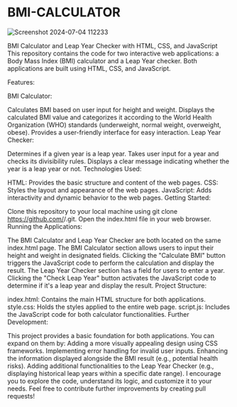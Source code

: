# BMI-CALCULATOR

![Screenshot 2024-07-04 112233](https://github.com/Virajbane/BMI-CALCULATOR/assets/125433539/ad0508f2-d0e7-413c-9669-dd3305770061)


BMI Calculator and Leap Year Checker with HTML, CSS, and JavaScript
This repository contains the code for two interactive web applications: a Body Mass Index (BMI) calculator and a Leap Year checker. Both applications are built using HTML, CSS, and JavaScript.

Features:

BMI Calculator:

Calculates BMI based on user input for height and weight.
Displays the calculated BMI value and categorizes it according to the World Health Organization (WHO) standards (underweight, normal weight, overweight, obese).
Provides a user-friendly interface for easy interaction.
Leap Year Checker:

Determines if a given year is a leap year.
Takes user input for a year and checks its divisibility rules.
Displays a clear message indicating whether the year is a leap year or not.
Technologies Used:

HTML: Provides the basic structure and content of the web pages.
CSS: Styles the layout and appearance of the web pages.
JavaScript: Adds interactivity and dynamic behavior to the web pages.
Getting Started:

Clone this repository to your local machine using git clone https://github.com/<your-username>/<repository-name>.git.
Open the index.html file in your web browser.
Running the Applications:

The BMI Calculator and Leap Year Checker are both located on the same index.html page.
The BMI Calculator section allows users to input their height and weight in designated fields. Clicking the "Calculate BMI" button triggers the JavaScript code to perform the calculation and display the result.
The Leap Year Checker section has a field for users to enter a year. Clicking the "Check Leap Year" button activates the JavaScript code to determine if it's a leap year and display the result.
Project Structure:

index.html: Contains the main HTML structure for both applications.
style.css: Holds the styles applied to the entire web page.
script.js: Includes the JavaScript code for both calculator functionalities.
Further Development:

This project provides a basic foundation for both applications.
You can expand on them by:
Adding a more visually appealing design using CSS frameworks.
Implementing error handling for invalid user inputs.
Enhancing the information displayed alongside the BMI result (e.g., potential health risks).
Adding additional functionalities to the Leap Year Checker (e.g., displaying historical leap years within a specific date range).
I encourage you to explore the code, understand its logic, and customize it to your needs. Feel free to contribute further improvements by creating pull requests!
